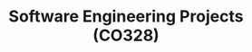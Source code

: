 ---
layout: project_cat
title: Software Engineering Projects (CO328)
nav_order: 8
permalink: /co328/
has_children: true

code: co328
type: COURSE
parent: Home
has_toc: true
search_exclude: true

readmore: "#"

default_thumb_image: /data/categories/co328/thumbnail.jpg
description: This section contains projects conducted as a partial requirement to complete the course CO328 - Software Engineering. Usually, these projects are conducted by groups of 3 students. The course focus on using software architectures and software project management experience.
---